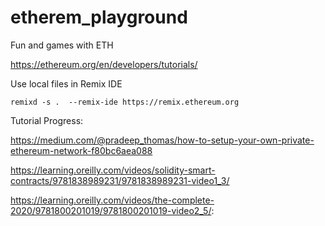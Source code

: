 # etherem_playground
Fun and games with ETH

https://ethereum.org/en/developers/tutorials/


Use local files in Remix IDE

```remixd -s .  --remix-ide https://remix.ethereum.org```

Tutorial Progress:

https://medium.com/@pradeep_thomas/how-to-setup-your-own-private-ethereum-network-f80bc6aea088

https://learning.oreilly.com/videos/solidity-smart-contracts/9781838989231/9781838989231-video1_3/

https://learning.oreilly.com/videos/the-complete-2020/9781800201019/9781800201019-video2_5/:
